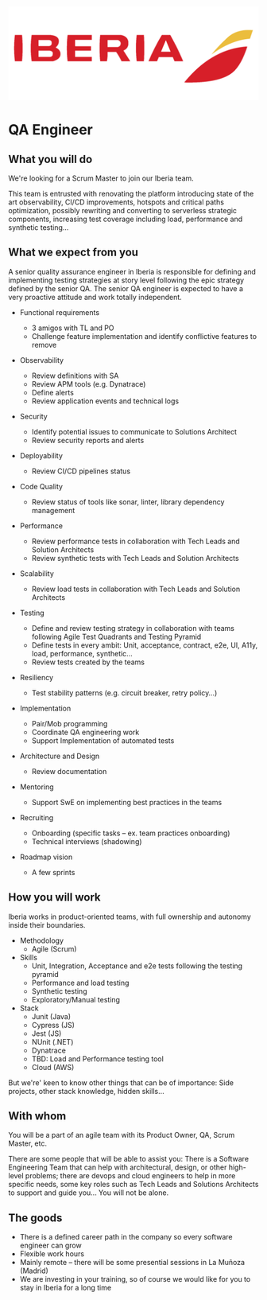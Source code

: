 ![](../static/iberia.png)

# QA Engineer

## What you will do

We're looking for a Scrum Master to join our Iberia team.

This team is entrusted with renovating the platform introducing state of the art observability, CI/CD improvements, hotspots and critical paths optimization, possibly rewriting and converting to serverless strategic components, increasing test coverage including load, performance and synthetic testing...

## What we expect from you

A senior quality assurance engineer in Iberia is responsible for defining and implementing testing strategies at story level following the epic strategy defined by the senior QA. The senior QA engineer is expected to have a very proactive attitude and work totally independent.

- Functional requirements
  - 3 amigos with TL and PO
  - Challenge feature implementation and identify conflictive features to remove
- Observability
  - Review definitions with SA
  - Review APM tools (e.g. Dynatrace)
  - Define alerts
  - Review application events and technical logs
- Security
  - Identify potential issues to communicate to Solutions Architect
  - Review security reports and alerts
- Deployability
  - Review CI/CD pipelines status
- Code Quality
  - Review status of tools like sonar, linter, library dependency management
- Performance
  - Review performance tests in collaboration with Tech Leads and Solution Architects
  - Review synthetic tests with Tech Leads and Solution Architects
- Scalability
  - Review load tests in collaboration with Tech Leads and Solution Architects
- Testing
  - Define and review testing strategy in collaboration with teams following Agile Test Quadrants and Testing Pyramid
  - Define tests in every ambit: Unit, acceptance, contract, e2e, UI, A11y, load, performance, synthetic…
  - Review tests created by the teams
- Resiliency
  - Test stability patterns (e.g. circuit breaker, retry policy…)

- Implementation

  - Pair/Mob programming
  - Coordinate QA engineering work
  - Support Implementation of automated tests
- Architecture and Design
  - Review documentation
- Mentoring
  - Support SwE on implementing best practices in the teams
- Recruiting
  - Onboarding (specific tasks – ex. team practices onboarding)
  - Technical interviews (shadowing)
- Roadmap vision
  - A few sprints

## How you will work

Iberia works in product-oriented teams, with full ownership and autonomy inside their boundaries.

- Methodology
  - Agile (Scrum)
- Skills
  - Unit, Integration, Acceptance and e2e tests following the testing pyramid
  - Performance and load testing
  - Synthetic testing
  - Exploratory/Manual testing
- Stack
  - Junit (Java)
  - Cypress (JS)
  - Jest (JS)
  - NUnit (.NET)
  - Dynatrace
  - TBD: Load and Performance testing tool
  - Cloud (AWS)

But we're' keen to know other things that can be of importance: Side projects, other stack knowledge, hidden skills…

## With whom

You will be a part of an agile team with its Product Owner, QA, Scrum Master, etc.

There are some people that will be able to assist you: There is a Software Engineering Team that can help with architectural, design, or other high-level problems; there are devops and cloud engineers to help in more specific needs, some key roles such as Tech Leads and Solutions Architects to support and guide you... You will not be alone.

## The goods

- There is a defined career path in the company so every software engineer can grow
- Flexible work hours
- Mainly remote – there will be some presential sessions in La Muñoza (Madrid)
- We are investing in your training, so of course we would like for you to stay in Iberia for a long time

